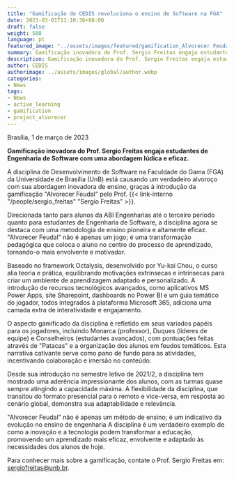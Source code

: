 ```yaml
---
title: "Gamificação do CEDIS revoluciona o ensino de Software na FGA"
date: 2023-03-01T11:10:36+08:00
draft: false
weight: 500
language: pt
featured_image: "../assets/images/featured/gamification_Alvorecer Feudal.png"
summary: Gamificação inovadora do Prof. Sergio Freitas engaja estudantes de Engenharia de Software com uma abordagem lúdica e eficaz.
description: Gamificação inovadora do Prof. Sergio Freitas engaja estudantes de Engenharia de Software com uma abordagem lúdica e eficaz.
author: CEDIS
authorimage: ../assets/images/global/author.webp
categories: 
- News
tags: 
- News
- active_learning
- gamification
- project_alvorecer
---
```

Brasília, 1 de março de 2023

**Gamificação inovadora do Prof. Sergio Freitas engaja estudantes de Engenharia de Software com uma abordagem lúdica e eficaz.** 

A disciplina de Desenvolvimento de Software na Faculdade do Gama (FGA) da Universidade de Brasília (UnB) está causando um verdadeiro alvoroço com sua abordagem inovadora de ensino, graças à introdução da gamificação "Alvorecer Feudal" pelo Prof. {{< link-interno "/people/sergio_freitas" "Sergio Freitas" >}}.

Direcionada tanto para alunos da ABI Engenharias até o terceiro período quanto para estudantes de Engenharia de Software, a disciplina agora se destaca com uma metodologia de ensino pioneira e altamente eficaz. "Alvorecer Feudal" não é apenas um jogo; é uma transformação pedagógica que coloca o aluno no centro do processo de aprendizado, tornando-o mais envolvente e motivador.

Baseado no framework Octalysis, desenvolvido por Yu-kai Chou, o curso alia teoria e prática, equilibrando motivações extrínsecas e intrínsecas para criar um ambiente de aprendizagem adaptado e personalizado. A introdução de recursos tecnológicos avançados, como aplicativos MS Power Apps, site Sharepoint, dashboards no Power BI e um guia temático do jogador, todos integrados à plataforma Microsoft 365, adiciona uma camada extra de interatividade e engajamento.

O aspecto gamificado da disciplina é refletido em seus variados papéis para os jogadores, incluindo Monarca (professor), Duques (líderes de equipe) e Conselheiros (estudantes avançados), com pontuações feitas através de "Patacas" e a organização dos alunos em feudos temáticos. Esta narrativa cativante serve como pano de fundo para as atividades, incentivando colaboração e imersão no conteúdo.

Desde sua introdução no semestre letivo de 2021/2, a disciplina tem mostrado uma aderência impressionante dos alunos, com as turmas quase sempre atingindo a capacidade máxima. A flexibilidade da disciplina, que transitou do formato presencial para o remoto e vice-versa, em resposta ao cenário global, demonstra sua adaptabilidade e relevância.

"Alvorecer Feudal" não é apenas um método de ensino; é um indicativo da evolução no ensino de engenharia A disciplina é um verdadeiro exemplo de como a inovação e a tecnologia podem transformar a educação, promovendo um aprendizado mais eficaz, envolvente e adaptado às necessidades dos alunos de hoje.

Para conhecer mais sobre a gamificação, contate o Prof. Sergio Freitas em: [sergiofreitas@unb.br](sergiofreitas@unb.br).